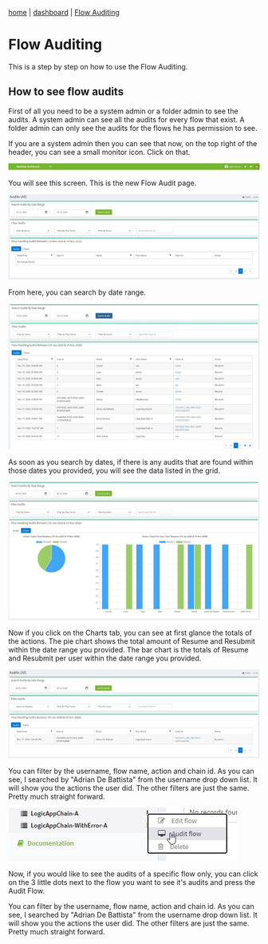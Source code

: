 [home](../README.md) | [dashboard](dashboard.md) | [Flow Auditing](flowauditing.md)

# Flow Auditing

This is a step by step on how to use the Flow Auditing.

## How to see flow audits

First of all you need to be a system admin or a folder admin to see the audits. A system admin can see all the audits for every flow that exist. A folder admin can only see the audits for the flows he has permission to see.

If you are a system admin then you can see that now, on the top right of the header, you can see a small monitor icon. Click on that.

![auditing](../images/dashboard/auditing1.JPG)

You will see this screen. This is the new Flow Audit page.

![auditing](../images/dashboard/auditing2.JPG)

From here, you can search by date range. 

![auditing](../images/dashboard/auditing3.JPG)

As soon as you search by dates, if there is any audits that are found within those dates you provided, you will see the data listed in the grid.

![auditing](../images/dashboard/auditing4.JPG)

Now if you click on the Charts tab, you can see at first glance the totals of the actions. The pie chart shows the total amount of Resume and Resubmit within the date range you provided. The bar chart is the totals of Resume and Resubmit per user within the date range you provided.

![auditing](../images/dashboard/auditing5.JPG)

You can filter by the username, flow name, action and chain id. As you can see, I searched by "Adrian De Battista" from the username drop down list. It will show you the actions the user did. The other filters are just the same. Pretty much straight forward.

![auditing](../images/dashboard/auditing6.JPG)

Now, if you would like to see the audits of a specific flow only, you can click on the 3 little dots next to the flow you want to see it's audits and press the Audit Flow.

You can filter by the username, flow name, action and chain id. As you can see, I searched by "Adrian De Battista" from the username drop down list. It will show you the actions the user did. The other filters are just the same. Pretty much straight forward.